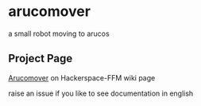 # arucomover
a small robot moving to arucos

## Project Page
[Arucomover](https://www.hackerspace-ffm.de/wiki/index.php?title=Arucomover) on Hackerspace-FFM wiki page

raise an issue if you like to see documentation in english
